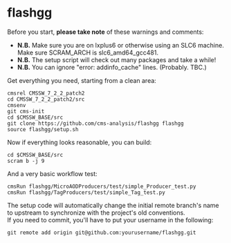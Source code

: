 flashgg
=======

Before you start, **please take note** of these warnings and comments:
* **N.B.** Make sure you are on lxplus6 or otherwise using an SLC6 machine. Make sure SCRAM_ARCH is slc6_amd64_gcc481.
* **N.B.** The setup script will check out many packages and take a while!
* **N.B.** You can ignore "error: addinfo_cache" lines. (Probably. TBC.)

Get everything you need, starting from a clean area:
 ```
 cmsrel CMSSW_7_2_2_patch2
 cd CMSSW_7_2_2_patch2/src
 cmsenv
 git cms-init
 cd $CMSSW_BASE/src 
 git clone https://github.com/cms-analysis/flashgg flashgg
 source flashgg/setup.sh
 ```
Now if everything looks reasonable, you can build:
 ```
 cd $CMSSW_BASE/src
 scram b -j 9
 ```
And a very basic workflow test:
 ```
 cmsRun flashgg/MicroAODProducers/test/simple_Producer_test.py
 cmsRun flashgg/TagProducers/test/simple_Tag_test.py
 ```

The setup code will automatically change the initial remote branch's name to upstream to synchronize with the project's old conventions.  
If you need to commit, you'll have to put your username in the following:
 ```
 git remote add origin git@github.com:yourusername/flashgg.git
 ```
